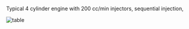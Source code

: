 

Typical 4 cylinder engine with 200 cc/min injectors, sequential injection,

![table](cranking_4cylinder.png)
